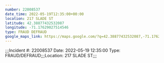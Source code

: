 ```yaml
---
number: 22008537
date_time: 2022-05-19T12:35:00+00:00
location: 217 SLADE ST
latitude: 42.38877432532087
longitude: -71.17629027514546
type: FRAUD DEFRAUD
google_maps_link: https://maps.google.com/?q=42.38877432532087,-71.17629027514546
---
```


;;;Incident #: 22008537  Date: 2022-05-19 12:35:00   Type: FRAUD/DEFRAUD;;;Location: 217 SLADE ST;;;
